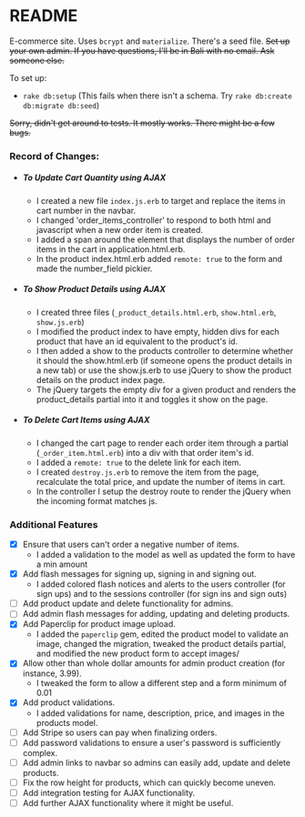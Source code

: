 # README

E-commerce site. Uses `bcrypt` and `materialize`. There's a seed file. <s>Set up your own admin. If you have questions, I'll be in Bali with no email. Ask someone else.</s>

To set up:

* `rake db:setup` (This fails when there isn't a schema. Try `rake db:create db:migrate db:seed`)

<s> Sorry, didn't get around to tests. It mostly works. There might be a few bugs. </s>

### Record of Changes:

  * ##### To Update Cart Quantity using AJAX

    * I created a new file `index.js.erb` to target and replace the items in cart number in the navbar.
    * I changed 'order_items_controller' to respond to both html and javascript when a new order item is created.
    * I added a span around the element that displays the number of order items in the cart in application.html.erb.
    * In the product index.html.erb added `remote: true` to the form and made the number_field pickier.


  * ##### To Show Product Details using AJAX

    * I created three files (`_product_details.html.erb`, `show.html.erb`, `show.js.erb`)
    * I modified the product index to have empty, hidden divs for each product that have an id equivalent to the product's id.
    * I then added a show to the products controller to determine whether it should the show.html.erb (if someone opens the product details in a new tab) or use the show.js.erb to use jQuery to show the product details on the product index page.
    * The jQuery targets the empty div for a given product and renders the product_details partial into it and toggles it show on the page.


  * ##### To Delete Cart Items using AJAX
    * I changed the cart page to render each order item through a partial (`_order_item.html.erb`) into a div with that order item's id.
    * I added a `remote: true` to the delete link for each item.
    * I created `destroy.js.erb` to remove the item from the page, recalculate the total price, and update the number of items in cart.
    * In the controller I setup the destroy route to render the jQuery when the incoming format matches js.


  ### Additional Features

  - [x] Ensure that users can't order a negative number of items.
      * I added a validation to the model as well as updated the form to have a min amount
  - [x] Add flash messages for signing up, signing in and signing out.
      * I added colored flash notices and alerts to the users controller (for sign ups) and to the sessions controller (for sign ins and sign outs)
  - [ ] Add product update and delete functionality for admins.
  - [ ] Add admin flash messages for adding, updating and deleting products.
  - [x] Add Paperclip for product image upload.
      * I added the `paperclip` gem, edited the product model to validate an image, changed the migration, tweaked the product details partial, and modified the new product form to accept images/
  - [x] Allow other than whole dollar amounts for admin product creation (for instance, 3.99).
      * I tweaked the form to allow a different step and a form minimum of 0.01
  - [x] Add product validations.
      * I added validations for name, description, price, and images in the products model.
  - [ ] Add Stripe so users can pay when finalizing orders.
  - [ ] Add password validations to ensure a user's password is sufficiently complex.
  - [ ] Add admin links to navbar so admins can easily add, update and delete products.
  - [ ] Fix the row height for products, which can quickly become uneven.
  - [ ] Add integration testing for AJAX functionality.
  - [ ] Add further AJAX functionality where it might be useful.
